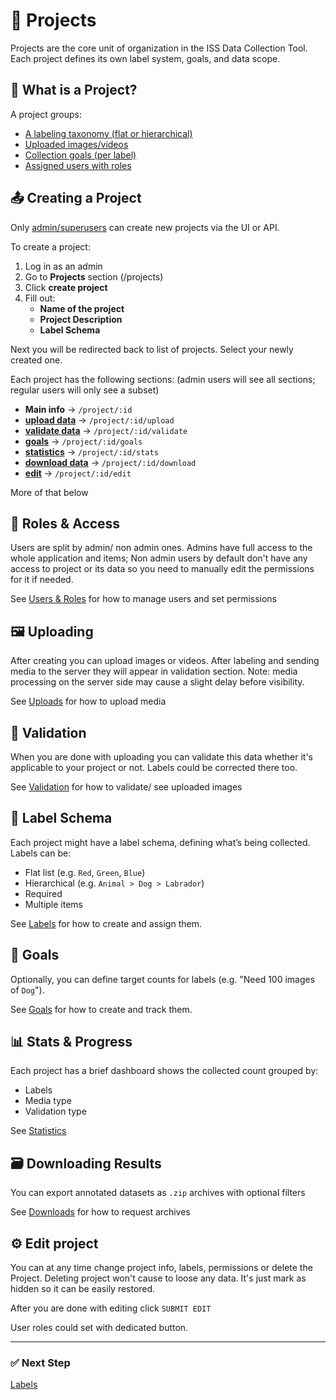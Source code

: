 # 📁 Projects

Projects are the core unit of organization in the ISS Data Collection Tool.
Each project defines its own label system, goals, and data scope.

<!-- <img src="/docs/assets/" alt="project_main"> -->

## 🔹 What is a Project?

A project groups:

- [A labeling taxonomy (flat or hierarchical)](/docs/labels.md)
- [Uploaded images/videos](/docs/uploads.md)
- [Collection goals (per label)](/docs/goals.md)
- [Assigned users with roles](/docs/users.md)

## 📤 Creating a Project

Only [admin/superusers](#-roles--access) can create new projects via the UI or API.

To create a project:
1. Log in as an admin
2. Go to **Projects** section (/projects)
3. Click **create project**
4. Fill out:
   - **Name of the project**
   - **Project Description**
   - **Label Schema**

<!-- <img src="/docs/assets/" alt="project_create"> -->

Next you will be redirected back to list of projects.
Select your newly created one.

<!-- <img src="/docs/assets/" alt="project_detail"> -->

Each project has the following sections:
(admin users will see all sections; regular users will only see a subset)

- **Main info** → `/project/:id`
- [**upload data**](#-uploading) → `/project/:id/upload`
- [**validate data**](#-validation) → `/project/:id/validate`
- [**goals**](#-goals) → `/project/:id/goals`
- [**statistics**](#-stats-progress) → `/project/:id/stats`
- [**download data**](#-downloading-results) → `/project/:id/download`
- [**edit**](#-edit-project) → `/project/:id/edit`

More of that below

## 👥 Roles & Access

Users are split by admin/ non admin ones.
Admins have full access to the whole application and items;
Non admin users by default don't have any access to project or its data
so you need to manually edit the permissions for it if needed.

<!-- <img src="/docs/assets/" alt="project_permissions"> -->

See [Users & Roles](/docs/users.md) for how to manage users and set permissions

## 🖼️ Uploading

After creating you can upload images or videos.
After labeling and sending media to the server they will appear in validation section.
Note: media processing on the server side may cause a slight delay before visibility.

<!-- <img src="/docs/assets/" alt="upload"> -->

See [Uploads](/docs/uploads.md) for how to upload media

## 📝 Validation

When you are done with uploading you can validate this data whether it's applicable to your project or not.
Labels could be corrected there too.

<!-- <img src="/docs/assets/" alt="validate"> -->

See [Validation](/docs/validation.md) for how to validate/ see uploaded images

## 🧩 Label Schema

Each project might have a label schema, defining what’s being collected. Labels can be:

- Flat list (e.g. `Red`, `Green`, `Blue`)
- Hierarchical (e.g. `Animal > Dog > Labrador`)
- Required
- Multiple items

<!-- <img src="/docs/assets/" alt="labels"> -->

See [Labels](/docs/labels.md) for how to create and assign them.

## 🎯 Goals

Optionally, you can define target counts for labels (e.g. "Need 100 images of `Dog`").

<!-- <img src="/docs/assets/" alt="goals"> -->

See [Goals](/docs/goals.md) for how to create and track them.

## 📊 Stats & Progress

Each project has a brief dashboard shows the collected count grouped by:
- Labels
- Media type
- Validation type

<!-- <img src="/docs/assets/" alt="stats"> -->

See [Statistics](/docs/statistics.md)

## 🗃 Downloading Results

You can export annotated datasets as `.zip` archives with optional filters

<!-- <img src="/docs/assets/" alt="download"> -->

See [Downloads](/docs/downloads.md) for how to request archives

## ⚙️ Edit project

You can at any time change project info, labels, permissions or delete the Project.
Deleting project won't cause to loose any data. It's just mark as hidden so it can be easily restored.

After you are done with editing click `SUBMIT EDIT`

User roles could set with dedicated button.

<!-- <img src="/docs/assets/" alt="project_edit"> -->

---

### ✅ Next Step

[Labels](/docs/labels.md)
